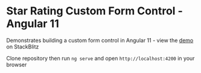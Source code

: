 # Star Rating Custom Form Control - Angular 11

Demonstrates building a custom form control in Angular 11 - view the [demo](https://stackblitz.com/github/turner1979/angular-star-rating-custom-form-control) on StackBlitz

Clone repository then run ```ng serve``` and open ```http://localhost:4200``` in your browser
